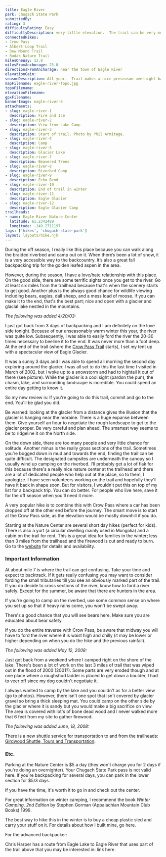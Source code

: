 ```yaml
---
title: Eagle River
park: Chugach State Park
submittedBy: 
rating: 3
difficultyRating: Easy
difficultyDescription: very little elevation.  The trail can be very muddy and marshy in some places.  Due to a flood in 2000, the last part of the trail can hard to find and/or non-existent.
connectedHikes:
- Crow Pass
- Albert Loop Trail
- Dew Mound Trail
- Rodak Nature Trail
milesOneWay: 12.0
milesFromAnchorage: 25.0
directionsFromAnchorage: near the town of Eagle River
elevationGain: 
seasonDescription: All year.  Trail makes a nice preseason overnight backpack trip.  It's also a great trail if you want to try winter camping.
mapFilename: eagle-river-topo.jpg
topoFilename: 
elevationFilename: 
gpxFilename: 
bannerImage: eagle-river-6
attachments:
- slug: eagle-river-1
  description: Fire and Ice
- slug: eagle-river-2
  description: View from Lake Camp
- slug: eagle-river-3
  description: Start of trail. Photo by Phil Armitage.
- slug: eagle-river-4
  description: Camp
- slug: eagle-river-5
  description: Glacier Lake
- slug: eagle-river-7
  description: Beavered Trees
- slug: eagle-river-8
  description: Riverbed Camp
- slug: eagle-river-9
  description: Echo Bend
- slug: eagle-river-10
  description: End of trail in winter
- slug: eagle-river-11
  description: Eagle Glacier
- slug: eagle-river-12
  description: Eagle Glacier Camp
trailheads:
- name: Eagle River Nature Center
  latitude: 61.2342489
  longitude: -149.2711197
tags: ['hikes', 'chugach-state-park']
layout: layouts/hike.njk
---
```

During the off season, I really like this place because you can walk along the braided riverbed and camp out on it. When there’s been a lot of snow, it is a very accessible way to the backcountry. It’s also a great fall backpacking trip for the golden leafed aspen in the area.

However, during the season, I have a love/hate relationship with this place.
On the good side, there are some terrific sights once you get to the river. Go at least six miles from the trailhead because that's when the scenery starts to get good. Another plus is the always good chance for wildlife viewing including bears, eagles, dall sheep, and a mess load of moose. If you can make it to the end, that's the best part; nice and open with a glacier and glacial lake nestled in the mountains.

*The following was added 4/20/03:*

I just got back from 3 days of backpacking and I am definitely on the love side tonight. Because of our unseasonably warm winter this year, the river was quite low. Subsequently, I was able to easily ford the river the 20-30 times necessary to beeline it to the end. It was never more than a foot deep. At the end of the trail (where the [Crow Pass Trail](http://alaskahikesearch.com/hikes/crow-pass/ "Crow Pass") starts), I set my tent up with a spectacular view of Eagle Glacier.

It was a sunny 3 days and I was able to spend all morning the second day exploring around the glacier. I was all set to do this the last time I visited in March of 2002, but I woke up to a snowstorm and had to hightail it out of there (see picture). While the glacier is a cool sight (pardon the pun), the chasm, lake, and surrounding landscape is incredible. You could spend an entire day getting to know it.

So my new review is: If you're going to do this trail, commit and go to the end. You'll be glad you did.

Be warned: looking at the glacier from a distance gives the illusion that the glacier is hanging near the moraine. There is a huge expanse between them. Give yourself an hour to negotiate the rough landscape to get to the glacier proper. Be very careful and plan ahead. The smartest way seems to be to ridgeline it on the North side.

On the down side, there are too many people and very little chance for solitude. Another minus is the really gross sections of the trail. Sometimes you’re bogged down in mud and towards the end, finding the trail can be quite difficult. The designated campsites are underneath the canopy so I usually wind up camping on the riverbed. I'll probably get a lot of flak for this because there's a really nice nature center at the trailhead and there are a lot of dedicated people who help out at the place, so to them, I apologize. I have seen volunteers working on the trail and hopefully they'll have it back in shape soon. But for visitors, I wouldn't put this on top of my list for a backpack trip. You can do better. For people who live here, save it for the off season when you'll need it more.

A very popular hike is to combine this with Crow Pass where a car has been dropped off at the other end before the journey. The smart move is to start at the Crow Pass side, as the elevation would be mostly downhill if you do. 

Starting at the Nature Center are several short day hikes (perfect for kids). There is also a yurt (a circular dwelling mainly used in Mongolia) and a cabin on the trail for rent. This is a great idea for families in the winter; less than 3 miles from the trailhead and the firewood is cut and ready to burn. Go to the [website](http://www.ernc.org/) for details and availability.

### Important Information

At about mile 7 is where the trail can get confusing. Take your time and expect to backtrack. If it gets really confusing you may want to consider fording the small tributaries till you see an obviously marked part of the trail. If you do decide to cross sections of the river, know how to ford a river safely.
Except for the summer, be aware that there are hunters in the area. 

If you're going to camp on the riverbed, use some common sense on where you set up so that if heavy rains come, you won't be swept away.

There's a good chance that you will see bears here. Make sure you are educated about bear safety. 

If you do the entire traverse with Crow Pass, be aware that midway you will have to ford the river where it is waist high and chilly (it may be lower or higher depending on when you do the hike and the previous rainfall).

*The following was added May 12, 2008:*

Just got back from a weekend where I camped right on the shore of the lake. There's been a lot of work on the last 3 miles of trail that was wiped out in the flood of 2000 (2001?). Some parts are very eroded though and at one place where a roughshod ladder is placed to get down a boulder, I had to veer off since my dog couldn't negotiate it.

I always wanted to camp by the lake and you couldn't as for a better view (go to photos). However, there isn't one spot that isn't covered by glacier gravel so bring a thick sleeping mat. You could camp on the other side by the glacier where it is sandy but you would make a big sacrifice on view. The area is covered with lot's of bone dead wood and I never walked more that 6 feet from my site to gather firewood.

*The following was added June, 18, 2008:*

There is a new shuttle service for transportation to and from the trailheads: [Girdwood Shuttle, Tours and Transportation](http://www.girdwoodshuttle.com/shuttles.html).

### Etc.

Parking at the Nature Center is $5 a day (they won't charge you for 2 days if you're doing an overnighter). Your Chugach State Park pass is not valid here. If you're backpacking for several days, you can park in the lower section for $5/3 days.

If you have the time, it's worth it to go in and check out the center. 

For great information on winter camping, I recommend the book *Winter Camping, 2nd Edition* by Stephen Gorman (Appalachian Mountain Club Books) 1999.

The best way to hike this in the winter is to buy a cheap plastic sled and carry your stuff on it. For details about how I built mine, go here.

For the advanced backpacker: 

Chris Harper has a route from Eagle Lake to Eagle River that uses part of the trail above that you may be interested in: link here.